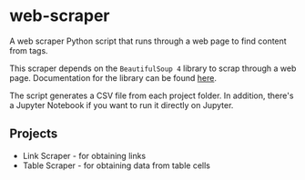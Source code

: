 # web-scraper
A web scraper Python script that runs through a web page to find content from tags.

This scraper depends on the `BeautifulSoup 4` library to scrap through a web page. Documentation for the library can be found [here](https://www.crummy.com/software/BeautifulSoup/bs4/doc/#navigating-the-tree).

The script generates a CSV file from each project folder. In addition, there's a Jupyter Notebook if you want to run it directly on Jupyter.

## Projects

* Link Scraper - for obtaining links
* Table Scraper - for obtaining data from table cells